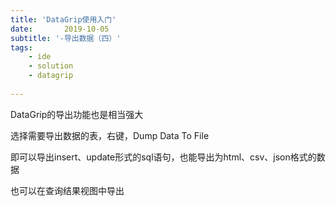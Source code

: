 ```yaml
---
title: 'DataGrip使用入门'
date:       2019-10-05
subtitle: '-导出数据（四）'
tags:
	- ide
	- solution
	- datagrip
	
---
```

  
<script>
window.location.href='https://www.iteye.com/blog/ywu-2315501';
</script>

DataGrip的导出功能也是相当强大

选择需要导出数据的表，右键，Dump Data To File

即可以导出insert、update形式的sql语句，也能导出为html、csv、json格式的数据

也可以在查询结果视图中导出
